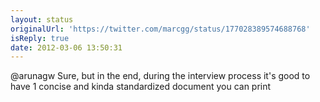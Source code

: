 ```yaml
---
layout: status
originalUrl: 'https://twitter.com/marcgg/status/177028389574688768'
isReply: true
date: 2012-03-06 13:50:31
---
```


@arunagw Sure, but in the end, during the interview process it's good to have 1 concise and kinda standardized document you can print
